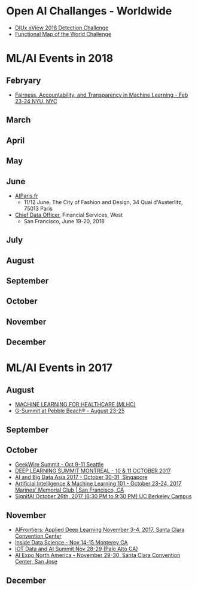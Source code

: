 # Open AI Challanges - Worldwide #
 - [DIUx xView 2018 Detection Challenge](http://www.xviewdataset.org/)
 - [Functional Map of the World Challenge](https://www.iarpa.gov/challenges/fmow.html)

# ML/AI Events in 2018 #
## Febryary ##
 - [Fairness, Accountability, and Transparency in Machine Learning - Feb 23-24 NYU, NYC](http://www.fatml.org/)
## March ##
## April ##
## May ##
## June ##
 - [AIParis.fr](https://aiparis.fr/)
   - 11/12 June,  The City of Fashion and Design, 34 Quai d'Austerlitz, 75013 Paris
 - [Chief Data Officer](https://coriniumintelligence.com/chiefdataofficerfinancialwest/), Financial Services, West
   - San Francisco, June 19-20, 2018
## July ##
## August ##
## September ##
## October ##
## November ##
## December ##


# ML/AI Events in 2017 #

## August ##
 - [MACHINE LEARNING FOR HEALTHCARE (MLHC)](http://mucmd.org/)
 - [G-Summit at Pebble Beach® - August 23-25 ](http://www.thegsummit.org/)

## September ##

## October ##
 - [GeekWire Summit - Oct 9-11 Seattle](https://www.geekwire.com/events/geekwire-summit-2017/)
 - [DEEP LEARNING SUMMIT MONTREAL - 10 & 11 OCTOBER 2017](https://www.re-work.co/events/deep-learning-summit-montreal-canada-track1-2017)
 - [AI and Big Data Asia 2017 - October 30-31, Singapore](http://aiasiashow.com/index.html)
 - [Artificial Intelligence & Machine Learning 101 - October 23-24, 2017 Marines' Memorial Club | San Francisco, CA](https://www.insightxnetwork.com/artificial-intelligence-machine-learning-101.html)
 - [SignifAI October 26th, 2017 (6:30 PM to 9:30 PM) UC Berkeley Campus](https://www.signifai.io/)

## November ##
 - [AIFrontiers: Applied Deep Learning November 3-4, 2017, Santa Clara Convention Center](http://www.aifrontiers.com/)
 - [Inside Data Science - Nov 14-15 Monterey CA](https://www.insidedatascience.com/)
 - [IOT Data and AI Summit Nov 28-29 (Palo Alto CA)](https://tmt.knect365.com/iot-data-analytics/)
 - [AI Expo North America - November 29-30, Santa Clara Convention Center, San Jose](https://www.ai-expo.net/northamerica/)

## December ##

